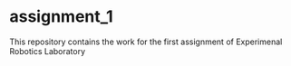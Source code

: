 # assignment_1
This repository contains the work for the first assignment of Experimenal Robotics Laboratory
